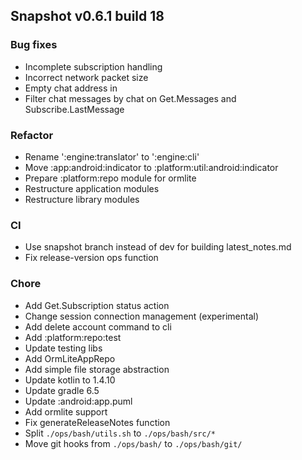 ## Snapshot v0.6.1 build 18
### Bug fixes
* Incomplete subscription handling
* Incorrect network packet size
* Empty chat address in
* Filter chat messages by chat on Get.Messages and Subscribe.LastMessage
### Refactor
* Rename ':engine:translator' to ':engine:cli'
* Move :app:android:indicator to :platform:util:android:indicator
* Prepare :platform:repo module for ormlite
* Restructure application modules
* Restructure library modules
### CI
* Use snapshot branch instead of dev for building latest_notes.md
* Fix release-version ops function
### Chore
* Add Get.Subscription status action
* Change session connection management (experimental)
* Add delete account command to cli
* Add :platform:repo:test
* Update testing libs
* Add OrmLiteAppRepo
* Add simple file storage abstraction
* Update kotlin to 1.4.10
* Update gradle 6.5
* Update :android:app.puml
* Add ormlite support
* Fix generateReleaseNotes function
* Split `./ops/bash/utils.sh` to `./ops/bash/src/*`
* Move git hooks from `./ops/bash/` to `./ops/bash/git/`
